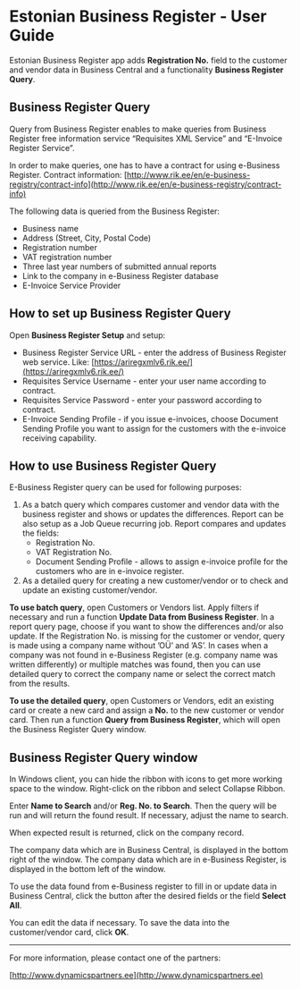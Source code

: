 ---
---
# Estonian Business Register - User Guide
Estonian Business Register app adds **Registration No.** field to the customer and vendor data in Business Central and a functionality **Business Register Query**.

## Business Register Query
Query from Business Register enables to make queries from Business Register free information service “Requisites XML Service” and “E-Invoice Register Service”. 

In order to make queries, one has to have a contract for using e-Business Register. Contract information:
[http://www.rik.ee/en/e-business-registry/contract-info](http://www.rik.ee/en/e-business-registry/contract-info)

The following data is queried from the Business Register:
* Business name
* Address (Street, City, Postal Code)
* Registration number
* VAT registration number
* Three last year numbers of submitted annual reports
* Link to the company in e-Business Register database
* E-Invoice Service Provider
 
## How to set up Business Register Query
Open **Business Register Setup** and setup:
* Business Register Service URL - enter the address of Business Register web service. Like: [https://ariregxmlv6.rik.ee/](https://ariregxmlv6.rik.ee/)  
* Requisites Service Username - enter your user name according to contract.  
* Requisites Service Password - enter your password according to contract.
* E-Invoice Sending Profile - if you issue e-invoices, choose Document Sending Profile you want to assign for the customers with the e-invoice receiving capability.

## How to use Business Register Query
E-Business Register query can be used for following purposes:
1. As a batch query which compares customer and vendor data with the business register and shows or updates the differences. Report can be also setup as a Job Queue recurring job. Report compares and updates the fields: 
   * Registration No.
   * VAT Registration No.
   * Document Sending Profile - allows to assign e-invoice profile for the customers who are in e-invoice register.
2. As a detailed query for creating a new customer/vendor or to check and update an existing customer/vendor.
 
**To use batch query**, open Customers or Vendors list. Apply filters if necessary and run a function **Update Data from Business Register**. In a report query page, choose if you want to show the differences and/or also update.
If the Registration No. is missing for the customer or vendor, query is made using a company name without ’OÜ’ and ’AS’.
In cases when a company was not found in e-Business Register (e.g. company name was written differently) or multiple matches was found, then you can use detailed query to correct the company name or select the correct match from the results.

**To use the detailed query**, open Customers or Vendors, edit an existing card or create a new card and assign a **No.** to the new customer or vendor card. Then run a function **Query from Business Register**, which will open the Business Register Query window. 

## Business Register Query window
In Windows client, you can hide the ribbon with icons to get more working space to the window. Right-click on the ribbon and select Collapse Ribbon.

Enter **Name to Search** and/or **Reg. No. to Search**. Then the query will be run and will return the found result. If necessary, adjust the name to search. 

When expected result is returned, click on the company record.

The company data which are in Business Central, is displayed in the bottom right of the window. The company data which are in e-Business Register, is displayed in the bottom left of the window.

To use the data found from e-Business register to fill in or update data in Business Central, click the button after the desired fields or the field **Select All**.

You can edit the data if necessary. To save the data into the customer/vendor card, click **OK**.

***

For more information, please contact one of the partners:

[http://www.dynamicspartners.ee](http://www.dynamicspartners.ee)
